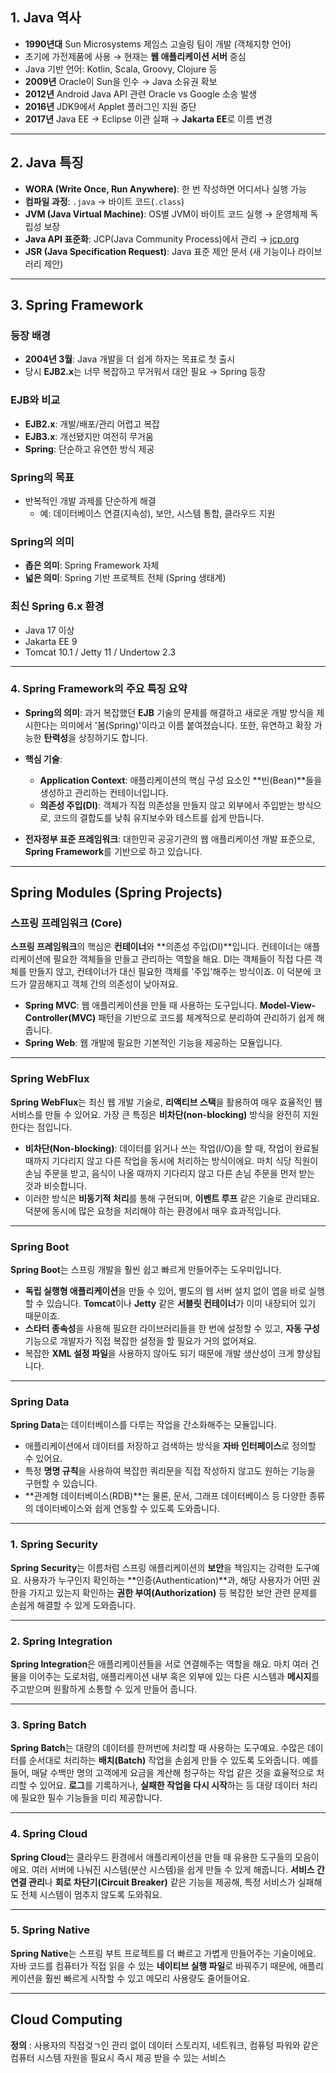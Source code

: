 
## 1. Java 역사
- **1990년대** Sun Microsystems 제임스 고슬링 팀이 개발 (객체지향 언어)
- 초기에 가전제품에 사용 → 현재는 **웹 애플리케이션 서버** 중심
- Java 기반 언어: Kotlin, Scala, Groovy, Clojure 등
- **2009년** Oracle이 Sun을 인수 → Java 소유권 확보
- **2012년** Android Java API 관련 Oracle vs Google 소송 발생
- **2016년** JDK9에서 Applet 플러그인 지원 중단
- **2017년** Java EE → Eclipse 이관 실패 → **Jakarta EE**로 이름 변경

---

## 2. Java 특징
- **WORA (Write Once, Run Anywhere)**: 한 번 작성하면 어디서나 실행 가능
- **컴파일 과정**: `.java` → 바이트 코드(`.class`)
- **JVM (Java Virtual Machine)**: OS별 JVM이 바이트 코드 실행 → 운영체제 독립성 보장
- **Java API 표준화**: JCP(Java Community Process)에서 관리 → [jcp.org](https://jcp.org)
- **JSR (Java Specification Request)**: Java 표준 제안 문서 (새 기능이나 라이브러리 제안)

---

## 3. Spring Framework
### 등장 배경
- **2004년 3월**: Java 개발을 더 쉽게 하자는 목표로 첫 출시
- 당시 **EJB2.x**는 너무 복잡하고 무거워서 대안 필요 → Spring 등장

### EJB와 비교
- **EJB2.x**: 개발/배포/관리 어렵고 복잡
- **EJB3.x**: 개선됐지만 여전히 무거움
- **Spring**: 단순하고 유연한 방식 제공

### Spring의 목표
- 반복적인 개발 과제를 단순하게 해결
  - 예: 데이터베이스 연결(지속성), 보안, 시스템 통합, 클라우드 지원

### Spring의 의미
- **좁은 의미**: Spring Framework 자체
- **넓은 의미**: Spring 기반 프로젝트 전체 (Spring 생태계)

### 최신 Spring 6.x 환경
- Java 17 이상
- Jakarta EE 9
- Tomcat 10.1 / Jetty 11 / Undertow 2.3

---

### 4. Spring Framework의 주요 특징 요약

- **Spring의 의미**: 과거 복잡했던 **EJB** 기술의 문제를 해결하고 새로운 개발 방식을 제시한다는 의미에서 '봄(Spring)'이라고 이름 붙여졌습니다. 또한, 유연하고 확장 가능한 **탄력성**을 상징하기도 합니다.

- **핵심 기술**:
    - **Application Context**: 애플리케이션의 핵심 구성 요소인 **빈(Bean)**들을 생성하고 관리하는 컨테이너입니다.
    - **의존성 주입(DI)**: 객체가 직접 의존성을 만들지 않고 외부에서 주입받는 방식으로, 코드의 결합도를 낮춰 유지보수와 테스트를 쉽게 만듭니다.

- **전자정부 표준 프레임워크**: 대한민국 공공기관의 웹 애플리케이션 개발 표준으로, **Spring Framework**를 기반으로 하고 있습니다.
---

## Spring Modules (Spring Projects)

### 스프링 프레임워크 (Core)

**스프링 프레임워크**의 핵심은 **컨테이너**와 **의존성 주입(DI)**입니다. 컨테이너는 애플리케이션에 필요한 객체들을 만들고 관리하는 역할을 해요. DI는 객체들이 직접 다른 객체를 만들지 않고, 컨테이너가 대신 필요한 객체를 '주입'해주는 방식이죠. 이 덕분에 코드가 깔끔해지고 객체 간의 의존성이 낮아져요.

- **Spring MVC**: 웹 애플리케이션을 만들 때 사용하는 도구입니다. **Model-View-Controller(MVC)** 패턴을 기반으로 코드를 체계적으로 분리하여 관리하기 쉽게 해줍니다.
- **Spring Web**: 웹 개발에 필요한 기본적인 기능을 제공하는 모듈입니다.

---

### Spring WebFlux

**Spring WebFlux**는 최신 웹 개발 기술로, **리액티브 스택**을 활용하여 매우 효율적인 웹 서비스를 만들 수 있어요. 가장 큰 특징은 **비차단(non-blocking)** 방식을 완전히 지원한다는 점입니다.

- **비차단(Non-blocking)**: 데이터를 읽거나 쓰는 작업(I/O)을 할 때, 작업이 완료될 때까지 기다리지 않고 다른 작업을 동시에 처리하는 방식이에요. 마치 식당 직원이 손님 주문을 받고, 음식이 나올 때까지 기다리지 않고 다른 손님 주문을 먼저 받는 것과 비슷합니다.
- 이러한 방식은 **비동기적 처리**를 통해 구현되며, **이벤트 루프** 같은 기술로 관리돼요. 덕분에 동시에 많은 요청을 처리해야 하는 환경에서 매우 효과적입니다.

---

### Spring Boot

**Spring Boot**는 스프링 개발을 훨씬 쉽고 빠르게 만들어주는 도우미입니다.

- **독립 실행형 애플리케이션**을 만들 수 있어, 별도의 웹 서버 설치 없이 앱을 바로 실행할 수 있습니다. **Tomcat**이나 **Jetty** 같은 **서블릿 컨테이너**가 이미 내장되어 있기 때문이죠.
- **스타터 종속성**을 사용해 필요한 라이브러리들을 한 번에 설정할 수 있고, **자동 구성** 기능으로 개발자가 직접 복잡한 설정을 할 필요가 거의 없어져요.
- 복잡한 **XML 설정 파일**을 사용하지 않아도 되기 때문에 개발 생산성이 크게 향상됩니다.

---

### Spring Data

**Spring Data**는 데이터베이스를 다루는 작업을 간소화해주는 모듈입니다.

- 애플리케이션에서 데이터를 저장하고 검색하는 방식을 **자바 인터페이스**로 정의할 수 있어요.
- 특정 **명명 규칙**을 사용하여 복잡한 쿼리문을 직접 작성하지 않고도 원하는 기능을 구현할 수 있습니다.
- **관계형 데이터베이스(RDB)**는 물론, 문서, 그래프 데이터베이스 등 다양한 종류의 데이터베이스와 쉽게 연동할 수 있도록 도와줍니다.
---

### 1. Spring Security

**Spring Security**는 이름처럼 스프링 애플리케이션의 **보안**을 책임지는 강력한 도구예요. 사용자가 누구인지 확인하는 **인증(Authentication)**과, 해당 사용자가 어떤 권한을 가지고 있는지 확인하는 **권한 부여(Authorization)** 등 복잡한 보안 관련 문제를 손쉽게 해결할 수 있게 도와줍니다.

---

### 2. Spring Integration

**Spring Integration**은 애플리케이션들을 서로 연결해주는 역할을 해요. 마치 여러 건물을 이어주는 도로처럼, 애플리케이션 내부 혹은 외부에 있는 다른 시스템과 **메시지**를 주고받으며 원활하게 소통할 수 있게 만들어 줍니다. 

---

### 3. Spring Batch

**Spring Batch**는 대량의 데이터를 한꺼번에 처리할 때 사용하는 도구예요. 수많은 데이터를 순서대로 처리하는 **배치(Batch)** 작업을 손쉽게 만들 수 있도록 도와줍니다. 예를 들어, 매달 수백만 명의 고객에게 요금을 계산해 청구하는 작업 같은 것을 효율적으로 처리할 수 있어요. **로그**를 기록하거나, **실패한 작업을 다시 시작**하는 등 대량 데이터 처리에 필요한 필수 기능들을 미리 제공합니다.

---

### 4. Spring Cloud

**Spring Cloud**는 클라우드 환경에서 애플리케이션을 만들 때 유용한 도구들의 모음이에요. 여러 서버에 나눠진 시스템(분산 시스템)을 쉽게 만들 수 있게 해줍니다. **서비스 간 연결 관리**나 **회로 차단기(Circuit Breaker)** 같은 기능을 제공해, 특정 서비스가 실패해도 전체 시스템이 멈추지 않도록 도와줘요. 

---

### 5. Spring Native

**Spring Native**는 스프링 부트 프로젝트를 더 빠르고 가볍게 만들어주는 기술이에요. 자바 코드를 컴퓨터가 직접 읽을 수 있는 **네이티브 실행 파일**로 바꿔주기 때문에, 애플리케이션을 훨씬 빠르게 시작할 수 있고 메모리 사용량도 줄어들어요.

---

## Cloud Computing

**정의** : 사용자의 직접겆ㄱ인 관리 없이 데이터 스토리지, 네트워크, 컴퓨텅 파워와 같은 컴퓨터 시스템 자원을 필요시 즉시 제공 받을 수 있는 서비스






